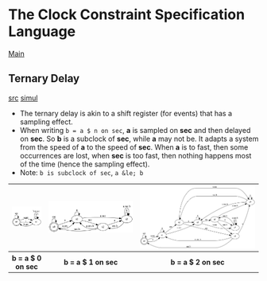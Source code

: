 # The Clock Constraint Specification Language

[Main](../Readme.md)

## Ternary Delay

[src](../lc/TernaryDelay.lc) [simul](../vcd/TernaryDelay.html)

- The ternary delay is akin to a shift register (for events) that has a sampling effect.
- When writing `b = a $ n on sec`, **a** is sampled on **sec** and then delayed on **sec**. So **b** is a subclock of **sec**, while **a** may not be. It adapts a system from the speed of **a** to the speed of **sec**. When **a** is to fast, then some occurrences are lost, when **sec** is too fast, then nothing happens most of the time (hence the sampling effect).
- Note: `b is subclock of sec`, `a &le; b`

<table>
<tr>
<td width=12%><img alt="ternarydelay0" src="../sts/TernaryDelay0.dot.png" width="100%"/></td>
<td width=30%><img alt="ternarydelay1" src="../sts/TernaryDelay1.dot.png" width="100%"/></td>
<td width=40%><img alt="ternarydelay2" src="../sts/TernaryDelay2.dot.png" width="100%"/></td>
<tr>
<tr>
<th> b = a $ 0 on sec</th> 
<th> b = a $ 1 on sec</th> 
<th> b = a $ 2 on sec</th> 
</tr>
</table>


